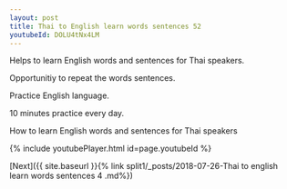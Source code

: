 ```yaml
---
layout: post
title: Thai to English learn words sentences 52 
youtubeId: DOLU4tNx4LM
---
```

 
 
Helps to learn English words and sentences for Thai speakers.

Opportunitiy to repeat the words sentences. 

Practice English language. 
 
10 minutes practice every day. 
 
How to learn English words and sentences for Thai speakers 
 
{% include youtubePlayer.html id=page.youtubeId %}
 
 
[Next]({{ site.baseurl }}{% link  split1/_posts/2018-07-26-Thai to english learn words sentences 4 .md%})
 
